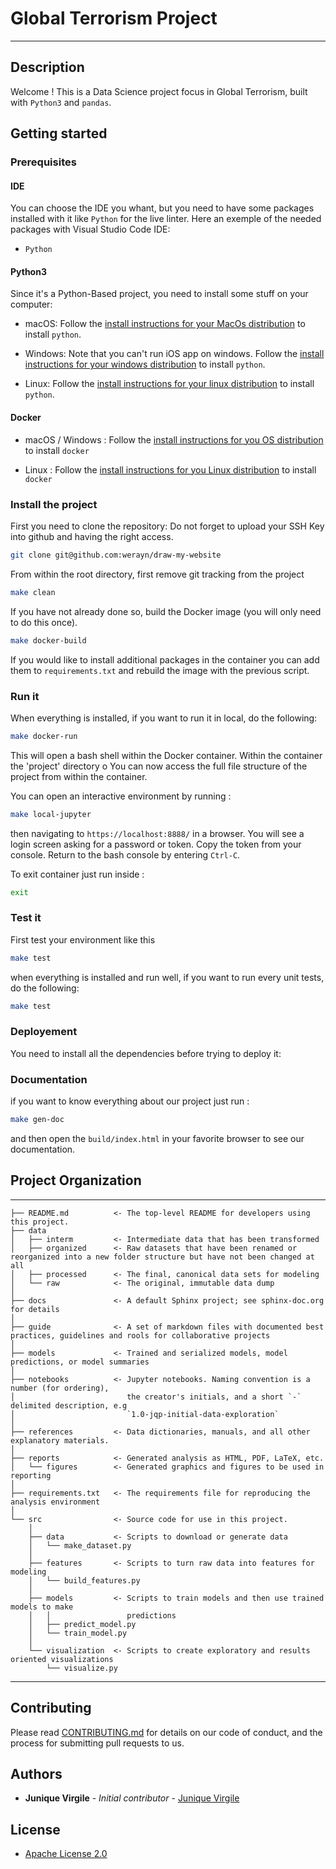 # Global Terrorism Project
---

## Description

Welcome !
This is a Data Science project focus in Global Terrorism, built with `Python3` and `pandas`.

## Getting started

### Prerequisites

#### IDE

You can choose the IDE you whant, but you need to have some packages installed with it like `Python` for the live linter.
Here an exemple of the needed packages with Visual Studio Code IDE:

- `Python`

#### Python3

Since it's a Python-Based project, you need to install some stuff on your computer:

- macOS:
  Follow the [install instructions for your MacOs distribution](https://python/mac) to install `python`.

- Windows:
  Note that you can't run iOS app on windows.
  Follow the [install instructions for your windows distribution](https://python/windows) to install `python`.

- Linux:
  Follow the [install instructions for your linux distribution](https://python/linux) to install `python`.

#### Docker

- macOS / Windows :
    Follow the [install instructions for you OS distribution](https://docs.docker.com/docker-for-windows/install/) to install `docker`

- Linux :
    Follow the [install instructions for you Linux distribution](https://docs.docker.com/install/linux/docker-ce/ubuntu/) to install `docker`

### Install the project

First you need to clone the repository:
Do not forget to upload your SSH Key into github and having the right access.

```bash
git clone git@github.com:werayn/draw-my-website
```

From within the root directory, first remove git tracking from the project

```bash
make clean
```

If you have not already done so, build the Docker image (you will only need to do this once).

```bash
make docker-build
```

If you would like to install additional packages in the container you can add them to `requirements.txt` and rebuild the image with the previous script.

### Run it

When everything is installed, if you want to run it in local, do the following:

```bash
make docker-run
```

This will open a bash shell within the Docker container. Within the container the 'project' directory o You can now access the full file structure of the project from within the container.

You can open an interactive environment by running :

```bash
make local-jupyter
```

then navigating to `https://localhost:8888/` in a browser.
You will see a login screen asking for a password or token.
Copy the token from your console.
Return to the bash console by entering `Ctrl-C`.

To exit container just run inside :

```bash
exit
```

### Test it

First test your environment like this

```bash
make test
```

when everything is installed and run well, if you want to run every unit tests, do the following:

```bash
make test
```

### Deployement

You need to install all the dependencies before trying to deploy it:

### Documentation

if you want to know everything about our project just run :

```bash
make gen-doc
```

and then open the `build/index.html` in your favorite browser to see our documentation.

## Project Organization
------------
    ├── README.md          <- The top-level README for developers using this project.
    ├── data
    │   ├── interm         <- Intermediate data that has been transformed
    │   ├── organized      <- Raw datasets that have been renamed or reorganized into a new folder structure but have not been changed at all      
    │   ├── processed      <- The final, canonical data sets for modeling
    │   └── raw            <- The original, immutable data dump
    │
    ├── docs               <- A default Sphinx project; see sphinx-doc.org for details
    │
    ├── guide              <- A set of markdown files with documented best practices, guidelines and rools for collaborative projects
    │
    ├── models             <- Trained and serialized models, model predictions, or model summaries
    │
    ├── notebooks          <- Jupyter notebooks. Naming convention is a number (for ordering),
    │                         the creator's initials, and a short `-` delimited description, e.g
    │                         `1.0-jqp-initial-data-exploration`
    │
    ├── references         <- Data dictionaries, manuals, and all other explanatory materials.
    │
    ├── reports            <- Generated analysis as HTML, PDF, LaTeX, etc.
    │   └── figures        <- Generated graphics and figures to be used in reporting
    │
    ├── requirements.txt   <- The requirements file for reproducing the analysis environment
    │
    └── src                <- Source code for use in this project.
        │
        ├── data           <- Scripts to download or generate data
        │   └── make_dataset.py
        │
        ├── features       <- Scripts to turn raw data into features for modeling
        │   └── build_features.py
        │
        ├── models         <- Scripts to train models and then use trained models to make
        │   │                 predictions
        │   ├── predict_model.py
        │   └── train_model.py
        │
        └── visualization  <- Scripts to create exploratory and results oriented visualizations
            └── visualize.py
--------

## Contributing

Please read [CONTRIBUTING.md](CONTRIBUTING.md) for details on our code of conduct, and the process for submitting pull requests to us.

## Authors

* **Junique Virgile** - *Initial contributor* - [Junique Virgile](https://github.com/werayn)

## License

- [Apache License 2.0](https://www.apache.org/licenses/LICENSE-2.0)
